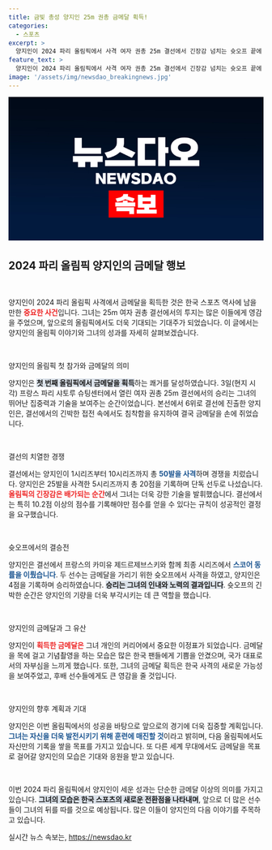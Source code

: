 ```yaml
---
title: 금빛 총성 양지인 25m 권총 금메달 획득!
categories:
  - 스포츠
excerpt: >
  양지인이 2024 파리 올림픽에서 사격 여자 권총 25m 결선에서 긴장감 넘치는 슛오프 끝에 금메달을 획득했다! 생애 첫 올림픽에서의 쾌거, 그녀의 영광을 함께 축하하자!
feature_text: >
  양지인이 2024 파리 올림픽에서 사격 여자 권총 25m 결선에서 긴장감 넘치는 슛오프 끝에 금메달을 획득했다! 생애 첫 올림픽에서의 쾌거, 그녀의 영광을 함께 축하하자!
image: '/assets/img/newsdao_breakingnews.jpg'
---
```


<p><img src="/assets/img/newsdao_breakingnews.jpg" alt="ranknews 속보" /></p>

<h2 data-ke-size="size26">2024 파리 올림픽 양지인의 금메달 행보</h2>

<p data-ke-size="size16">&nbsp;</p>

<p>양지인이 2024 파리 올림픽 사격에서 금메달을 획득한 것은 한국 스포츠 역사에 남을 만한 <b><span style="color: #ee2323;">중요한 사건</span></b>입니다. 그녀는 25m 여자 권총 결선에서의 투지는 많은 이들에게 영감을 주었으며, 앞으로의 올림픽에서도 더욱 기대되는 기대주가 되었습니다. 이 글에서는 양지인의 올림픽 이야기와 그녀의 성과를 자세히 살펴보겠습니다.</p>

<p data-ke-size="size16">&nbsp;</p>

<p>양지인의 올림픽 첫 참가와 금메달의 의미</p>

<p>양지인은 <b><span style="background-color: #21538527;">첫 번째 올림픽에서 금메달을 획득</span></b>하는 쾌거를 달성하였습니다. 3일(현지 시각) 프랑스 파리 샤토루 슈팅센터에서 열린 여자 권총 25m 결선에서의 승리는 그녀의 뛰어난 집중력과 기술을 보여주는 순간이었습니다. 본선에서 6위로 결선에 진출한 양지인은, 결선에서의 긴박한 접전 속에서도 침착함을 유지하여 결국 금메달을 손에 쥐었습니다.</p>

<p data-ke-size="size16">&nbsp;</p>

<p>결선의 치열한 경쟁</p>

<p>결선에서는 양지인이 1시리즈부터 10시리즈까지 총 <b><span style="color: #1a5490;">50발을 사격</span></b>하며 경쟁을 치렀습니다. 양지인은 25발을 사격한 5시리즈까지 총 20점을 기록하며 단독 선두로 나섰습니다. <b><span style="color: #ee2323;">올림픽의 긴장감은 배가되는 순간</span></b>에서 그녀는 더욱 강한 기술을 발휘했습니다. 결선에서는 특히 10.2점 이상의 점수를 기록해야만 점수를 얻을 수 있다는 규칙이 성공적인 결정을 요구했습니다.</p>

<p data-ke-size="size16">&nbsp;</p>

<p>슛오프에서의 결승전</p>

<p>양지인은 결선에서 프랑스의 카미유 제드르제브스키와 함께 최종 시리즈에서 <b><span style="color: #1a5490;">스코어 동률을 이뤘습니다</span></b>. 두 선수는 금메달을 가리기 위한 슛오프에서 사격을 하였고, 양지인은 4점을 기록하며 승리하였습니다. <b><span style="background-color: #21538527;">승리는 그녀의 인내와 노력의 결과입니다</span></b>. 슛오프의 긴박한 순간은 양지인의 기량을 더욱 부각시키는 데 큰 역할을 했습니다.</p>

<p data-ke-size="size16">&nbsp;</p>

<p>양지인의 금메달과 그 유산</p>

<p>양지인이 <b><span style="color: #ee2323;">획득한 금메달은</span></b> 그녀 개인의 커리어에서 중요한 이정표가 되었습니다. 금메달을 목에 걸고 기념촬영을 하는 모습은 많은 한국 팬들에게 기쁨을 안겼으며, 국가 대표로서의 자부심을 느끼게 했습니다. 또한, 그녀의 금메달 획득은 한국 사격의 새로운 가능성을 보여주었고, 후배 선수들에게도 큰 영감을 줄 것입니다.</p>

<p data-ke-size="size16">&nbsp;</p>

<p>양지인의 향후 계획과 기대</p>

<p>양지인은 이번 올림픽에서의 성공을 바탕으로 앞으로의 경기에 더욱 집중할 계획입니다. <b><span style="color: #1a5490;">그녀는 자신을 더욱 발전시키기 위해 훈련에 매진할 것</span></b>이라고 밝히며, 다음 올림픽에서도 자신만의 기록을 쌓을 목표를 가지고 있습니다. 또 다른 세계 무대에서도 금메달을 목표로 걸어갈 양지인의 모습은 기대와 응원을 받고 있습니다.</p>

<p data-ke-size="size16">&nbsp;</p>

<p>이번 2024 파리 올림픽에서 양지인이 세운 성과는 단순한 금메달 이상의 의미를 가지고 있습니다. <b><span style="background-color: #21538527;">그녀의 모습은 한국 스포츠의 새로운 전환점을 나타내며</span></b>, 앞으로 더 많은 선수들이 그녀의 뒤를 따를 것으로 예상됩니다. 많은 이들이 양지인의 다음 이야기를 주목하고 있습니다.</p>
실시간 뉴스 속보는, <a href="https://newsdao.kr" rel="dofollow">https://newsdao.kr</a>


